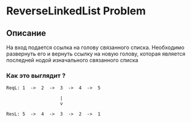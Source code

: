# ReverseLinkedList Problem

## Описание
На вход подается ссылка на голову связанного списка. Необходимо развернуть его и вернуть ссылку на новую голову, которая является последней нодой изначального связанного списка

### Как это выглядит ?
```
ReqL: 1  ->  2  ->  3  ->  4  ->  5

                    |
                    v

ResL: 5  ->  4  ->  3  ->  2  ->  1
```
